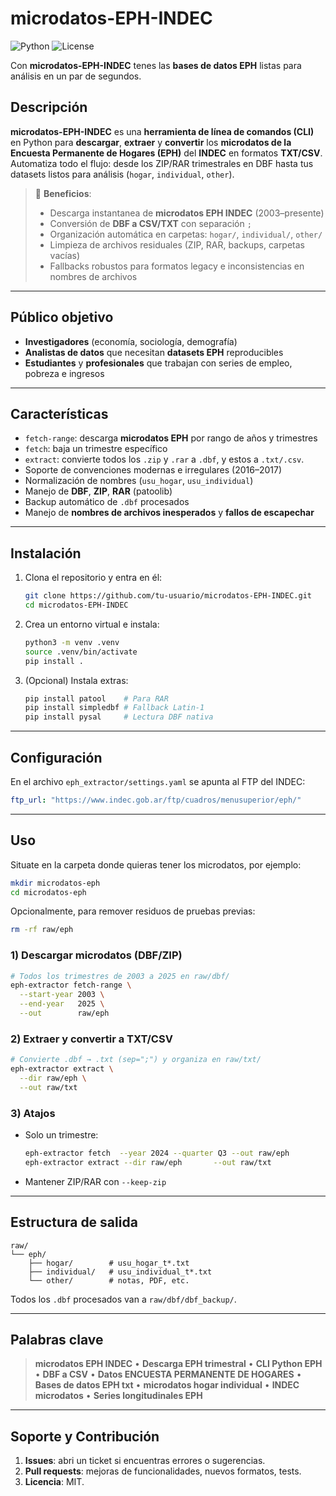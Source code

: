
# microdatos-EPH-INDEC

![Python](https://img.shields.io/badge/python-3.7%2B-blue) ![License](https://img.shields.io/badge/license-MIT-lightgrey)


Con **microdatos-EPH-INDEC** tenes las **bases de datos EPH** listas para análisis en un par de segundos.


## Descripción

**microdatos-EPH-INDEC** es una **herramienta de línea de comandos (CLI)** en Python para **descargar**, **extraer** y **convertir** los **microdatos de la Encuesta Permanente de Hogares (EPH)** del **INDEC** en formatos **TXT/CSV**. Automatiza todo el flujo: desde los ZIP/RAR trimestrales en DBF hasta tus datasets listos para análisis (`hogar`, `individual`, `other`).

> 🚀 **Beneficios**:  
> - Descarga instantanea de **microdatos EPH INDEC** (2003–presente)  
> - Conversión de **DBF a CSV/TXT** con separación `;`  
> - Organización automática en carpetas: `hogar/`, `individual/`, `other/`  
> - Limpieza de archivos residuales (ZIP, RAR, backups, carpetas vacías)  
> - Fallbacks robustos para formatos legacy e inconsistencias en nombres de archivos

---

## Público objetivo

- **Investigadores** (economía, sociología, demografía)  
- **Analistas de datos** que necesitan **datasets EPH** reproducibles  
- **Estudiantes** y **profesionales** que trabajan con series de empleo, pobreza e ingresos  

---

## Características

- `fetch-range`: descarga **microdatos EPH** por rango de años y trimestres  
- `fetch`: baja un trimestre específico  
- `extract`: convierte todos los `.zip` y `.rar` a `.dbf`, y estos a `.txt/.csv`.  
- Soporte de convenciones modernas e irre­gulares (2016–2017)  
- Normalización de nombres (`usu_hogar`, `usu_individual`)  
- Manejo de **DBF**, **ZIP**, **RAR** (patoolib)  
- Backup automático de `.dbf` procesados  
- Manejo de **nombres de archivos inesperados** y **fallos de escapechar**  

---

## Instalación

1. Clona el repositorio y entra en él:
   ```bash
   git clone https://github.com/tu-usuario/microdatos-EPH-INDEC.git
   cd microdatos-EPH-INDEC
    ```

2. Crea un entorno virtual e instala:

   ```bash
   python3 -m venv .venv
   source .venv/bin/activate
   pip install .
   ```
3. (Opcional) Instala extras:

   ```bash
   pip install patool    # Para RAR
   pip install simpledbf # Fallback Latin-1
   pip install pysal     # Lectura DBF nativa
   ```

---

## Configuración

En el archivo `eph_extractor/settings.yaml` se apunta al FTP del INDEC:

```yaml
ftp_url: "https://www.indec.gob.ar/ftp/cuadros/menusuperior/eph/"
```

---

## Uso

Situate en la carpeta donde quieras tener los microdatos, por ejemplo:

```bash
mkdir microdatos-eph
cd microdatos-eph
```

Opcionalmente, para remover residuos de pruebas previas:

```bash
rm -rf raw/eph
```

### 1) Descargar microdatos (DBF/ZIP)

```bash
# Todos los trimestres de 2003 a 2025 en raw/dbf/
eph-extractor fetch-range \
  --start-year 2003 \
  --end-year   2025 \
  --out        raw/eph
```

### 2) Extraer y convertir a TXT/CSV

```bash
# Convierte .dbf → .txt (sep=";") y organiza en raw/txt/
eph-extractor extract \
  --dir raw/eph \
  --out raw/txt
```

### 3) Atajos

* Solo un trimestre:

  ```bash
  eph-extractor fetch  --year 2024 --quarter Q3 --out raw/eph
  eph-extractor extract --dir raw/eph       --out raw/txt
  ```
* Mantener ZIP/RAR con `--keep-zip`

---

## Estructura de salida

```
raw/
└── eph/
    ├── hogar/        # usu_hogar_t*.txt
    ├── individual/   # usu_individual_t*.txt
    └── other/        # notas, PDF, etc.
```

Todos los `.dbf` procesados van a `raw/dbf/dbf_backup/`.

---

## Palabras clave

> **microdatos EPH INDEC** • **Descarga EPH trimestral** • **CLI Python EPH** • **DBF a CSV** • **Datos ENCUESTA PERMANENTE DE HOGARES** • **Bases de datos EPH txt** • **microdatos hogar individual** • **INDEC microdatos** • **Series longitudinales EPH**

---

## Soporte y Contribución

1. **Issues**: abri un ticket si encuentras errores o sugerencias.
2. **Pull requests**: mejoras de funcionalidades, nuevos formatos, tests.
3. **Licencia**: MIT.
